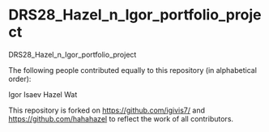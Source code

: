# DRS28_Hazel_n_Igor_portfolio_project
DRS28_Hazel_n_Igor_portfolio_project

The following people contributed equally to this repository (in alphabetical order):

Igor Isaev
Hazel Wat

This repository is forked on https://github.com/igivis7/ and https://github.com/hahahazel to reflect the work of all contributors.
